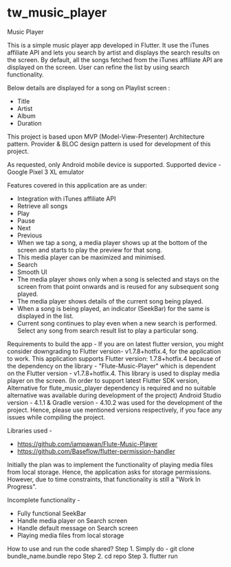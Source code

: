 # tw_music_player

Music Player 

This is a simple music player app developed in Flutter.
It use the iTunes affiliate API and lets you search by artist and displays the search results on the screen. By default, all the songs fetched from the iTunes affiliate API 
are displayed on the screen. User can refine the list by using search functionality.

Below details are displayed for a song on Playlist screen : 
- Title
- Artist 
- Album 
- Duration

This project is based upon MVP (Model-View-Presenter) Architecture pattern.
Provider & BLOC design pattern is used for development of this project.

As requested, only Android mobile device is supported. Supported device - 
Google Pixel 3 XL emulator

Features covered in this application are as under:

- Integration with iTunes affiliate API
- Retrieve all songs
- Play
- Pause
- Next
- Previous
- When we tap a song, a media player shows up at the bottom of the screen and starts to play the preview for that song. 
- This media player can be maximized and minimised.
- Search 
- Smooth UI
- The media player shows only when a song is selected and stays on the screen from that point onwards and is reused for any subsequent song played.
- The media player shows details of the current song being played.
- When a song is being played, an indicator (SeekBar) for the same is displayed in the list.
- Current song continues to play even when a new search is performed. Select any song from search result list to play a particular song.

Requirements to build the app - 
If you are on latest flutter version, you might consider downgrading to Flutter version-  v1.7.8+hotfix.4, for the application to work. This application supports 
Flutter version: 1.7.8+hotfix.4 because of the dependency on the library - "Flute-Music-Player" which is dependent on the Flutter version - v1.7.8+hotfix.4. This library is used to 
display media player on the screen.
(In order to support latest Flutter SDK version, Alternative for flute_music_player dependency is required and no suitable alternative was available during development of the project)
Android Studio version - 4.1.1 & Gradle version - 4.10.2 was used for the development of the project. Hence, please use mentioned versions respectively, 
if you face any issues while compiling the project.

Libraries used - 
- https://github.com/iampawan/Flute-Music-Player
- https://github.com/Baseflow/flutter-permission-handler

Initially the plan was to implement the functionality of playing media files from local  storage. Hence, the application asks for storage permissions. However, due  to time constraints, 
that functionality is still a "Work In Progress".

Incomplete functionality - 
- Fully functional SeekBar
- Handle media player on Search screen
- Handle default message on Search screen
- Playing media files from local storage

How to use and run the code shared?
Step 1. Simply do - git clone bundle_name.bundle repo
Step 2. cd repo
Step 3. flutter run